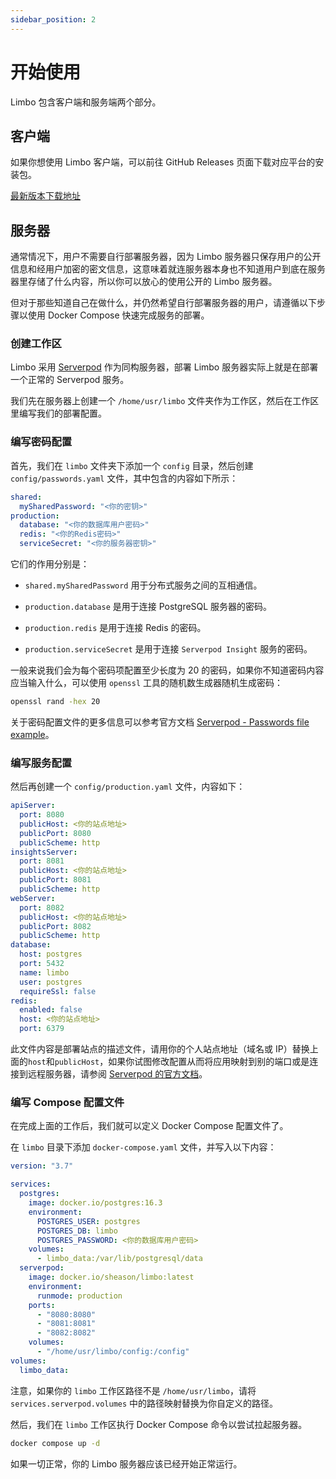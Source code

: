 ```yaml
---
sidebar_position: 2
---
```


# 开始使用

Limbo 包含客户端和服务端两个部分。

## 客户端

如果你想使用 Limbo 客户端，可以前往 GitHub Releases 页面下载对应平台的安装包。

[最新版本下载地址](https://github.com/sheason2019/limbo/releases/latest)

## 服务器

通常情况下，用户不需要自行部署服务器，因为 Limbo 服务器只保存用户的公开信息和经用户加密的密文信息，这意味着就连服务器本身也不知道用户到底在服务器里存储了什么内容，所以你可以放心的使用公开的 Limbo 服务器。

但对于那些知道自己在做什么，并仍然希望自行部署服务器的用户，请遵循以下步骤以使用 Docker Compose 快速完成服务的部署。

### 创建工作区

Limbo 采用 [Serverpod](https://serverpod.dev/) 作为同构服务器，部署 Limbo 服务器实际上就是在部署一个正常的 Serverpod 服务。

我们先在服务器上创建一个 `/home/usr/limbo` 文件夹作为工作区，然后在工作区里编写我们的部署配置。

### 编写密码配置

首先，我们在 `limbo` 文件夹下添加一个 `config` 目录，然后创建 `config/passwords.yaml` 文件，其中包含的内容如下所示：

```yml
shared:
  mySharedPassword: "<你的密钥>"
production:
  database: "<你的数据库用户密码>"
  redis: "<你的Redis密码>"
  serviceSecret: "<你的服务器密钥>"
```

它们的作用分别是：

- `shared.mySharedPassword` 用于分布式服务之间的互相通信。

- `production.database` 是用于连接 PostgreSQL 服务器的密码。

- `production.redis` 是用于连接 Redis 的密码。

- `production.serviceSecret` 是用于连接 `Serverpod Insight` 服务的密码。

一般来说我们会为每个密码项配置至少长度为 20 的密码，如果你不知道密码内容应当输入什么，可以使用 `openssl` 工具的随机数生成器随机生成密码：

```sh
openssl rand -hex 20
```

关于密码配置文件的更多信息可以参考官方文档 [Serverpod - Passwords file example](https://docs.serverpod.dev/concepts/configuration#passwords-file-example)。

### 编写服务配置

然后再创建一个 `config/production.yaml` 文件，内容如下：

```yml
apiServer:
  port: 8080
  publicHost: <你的站点地址>
  publicPort: 8080
  publicScheme: http
insightsServer:
  port: 8081
  publicHost: <你的站点地址>
  publicPort: 8081
  publicScheme: http
webServer:
  port: 8082
  publicHost: <你的站点地址>
  publicPort: 8082
  publicScheme: http
database:
  host: postgres
  port: 5432
  name: limbo
  user: postgres
  requireSsl: false
redis:
  enabled: false
  host: <你的站点地址>
  port: 6379
```

此文件内容是部署站点的描述文件，请用你的个人站点地址（域名或 IP）替换上面的`host`和`publicHost`，如果你试图修改配置从而将应用映射到别的端口或是连接到远程服务器，请参阅 [Serverpod 的官方文档](https://docs.serverpod.dev/concepts/configuration)。

### 编写 Compose 配置文件

在完成上面的工作后，我们就可以定义 Docker Compose 配置文件了。

在 `limbo` 目录下添加 `docker-compose.yaml` 文件，并写入以下内容：

```yaml
version: "3.7"

services:
  postgres:
    image: docker.io/postgres:16.3
    environment:
      POSTGRES_USER: postgres
      POSTGRES_DB: limbo
      POSTGRES_PASSWORD: <你的数据库用户密码>
    volumes:
      - limbo_data:/var/lib/postgresql/data
  serverpod:
    image: docker.io/sheason/limbo:latest
    environment:
      runmode: production
    ports:
      - "8080:8080"
      - "8081:8081"
      - "8082:8082"
    volumes:
      - "/home/usr/limbo/config:/config"
volumes:
  limbo_data:
```

注意，如果你的 `limbo` 工作区路径不是 `/home/usr/limbo`，请将 `services.serverpod.volumes` 中的路径映射替换为你自定义的路径。

然后，我们在 `limbo` 工作区执行 Docker Compose 命令以尝试拉起服务器。

```bash
docker compose up -d
```

如果一切正常，你的 Limbo 服务器应该已经开始正常运行。
